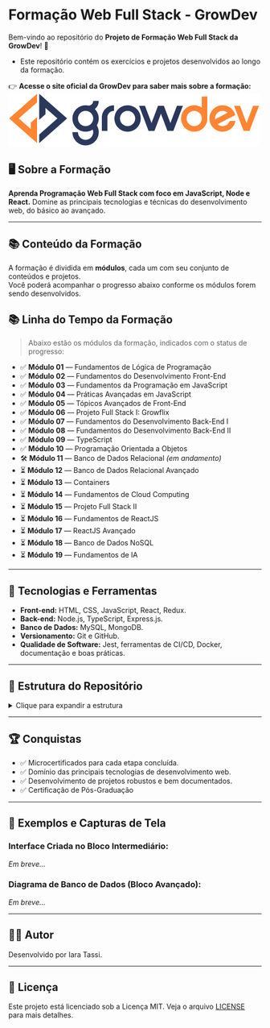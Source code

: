 # Formação Web Full Stack - GrowDev

Bem-vindo ao repositório do **Projeto de Formação Web Full Stack da GrowDev**! 🚀

- Este repositório contém os exercícios e projetos desenvolvidos ao longo da formação.

👉 **Acesse o site oficial da GrowDev para saber mais sobre a formação:**  
[![GrowDev](./assets/images/logo-growdev.png)](https://www.growdev.com.br)

## 🖥️ Sobre a Formação

**Aprenda Programação Web Full Stack com foco em JavaScript, Node e React.** Domine as principais tecnologias e técnicas do desenvolvimento web, do básico ao avançado.

---

## 📚 Conteúdo da Formação

A formação é dividida em **módulos**, cada um com seu conjunto de conteúdos e projetos.  
Você poderá acompanhar o progresso abaixo conforme os módulos forem sendo desenvolvidos.

## 📚 Linha do Tempo da Formação

> Abaixo estão os módulos da formação, indicados com o status de progresso:

- ✅ **Módulo 01** — Fundamentos de Lógica de Programação
- ✅ **Módulo 02** — Fundamentos do Desenvolvimento Front-End
- ✅ **Módulo 03** — Fundamentos da Programação em JavaScript
- ✅ **Módulo 04** — Práticas Avançadas em JavaScript
- ✅ **Módulo 05** — Tópicos Avançados de Front-End
- ✅ **Módulo 06** — Projeto Full Stack I: Growflix
- ✅ **Módulo 07** — Fundamentos do Desenvolvimento Back-End I
- ✅ **Módulo 08** — Fundamentos do Desenvolvimento Back-End II
- ✅ **Módulo 09** — TypeScript 
- ✅ **Módulo 10** — Programação Orientada a Objetos
- 🛠️ **Módulo 11** — Banco de Dados Relacional _(em andamento)_
- ⏳ **Módulo 12** — Banco de Dados Relacional Avançado
- ⏳ **Módulo 13** — Containers
- ⏳ **Módulo 14** — Fundamentos de Cloud Computing
- ⏳ **Módulo 15** — Projeto Full Stack II
- ⏳ **Módulo 16** — Fundamentos de ReactJS
- ⏳ **Módulo 17** — ReactJS Avançado
- ⏳ **Módulo 18** — Banco de Dados NoSQL
- ⏳ **Módulo 19** — Fundamentos de IA

---

## 🚀 Tecnologias e Ferramentas

- **Front-end:** HTML, CSS, JavaScript, React, Redux.
- **Back-end:** Node.js, TypeScript, Express.js.
- **Banco de Dados:** MySQL, MongoDB.
- **Versionamento:** Git e GitHub.
- **Qualidade de Software:** Jest, ferramentas de CI/CD, Docker, documentação e boas práticas.

---

## 📁 Estrutura do Repositório

<details>
  <summary>Clique para expandir a estrutura</summary>
  
```plaintext
/FORMACAO-WEB-FULLSTACK/
├── assets/
│   └── images/
│       └── logo-growdev.png
├── back-end-avancado/
|   └── express-exercicios/
├── fundamentos-front-end/
│   ├── css/
│   │   ├── exercicio-base-css-atividade-1/
│   │   ├── exercicio-base-css-atividade-2/
│   │   ├── exercicio-base-css-atividade-3/
│   │   ├── exercicio-display-e-flexbox/
│   │   ├── exercicio-links-listas-tabelas/
│   │   ├── exercicio-position-pseudo-classes-elementos/
│   │   ├── exercicio-responsividade-parte-1-2-3/
│   │   └── exercicio-unidades-medidas-box-model/
│   ├── html/
│   │   ├── exercicio-conceitos-basicos-html/
│   │   ├── exercicio-imagens-links-listas/
│   │   └── exercicio-tabelas-atributos-e-html-semantico/
├── fundamentos-javascript/
│   └── javascript/
│       ├── exercicio-dados-basicos/
│       ├── exercicio-dados-estruturados/
│       ├── exercicio-escopo-de-variavel/
│       ├── exercicio-estruturas-condicionais/
│       ├── exercicio-estruturas-de-repeticao/
│       ├── exercicio-funcoes/
│       ├── exercicio-fundamentacao/
│       ├── exercicio-operadores/
│       └── exercicio-variaveis/
|── fundamentos-back-end/
│   └── api-postman/
│   └── javascript-assincrono/
│   └── node-js/
│       |── exercicio-primeiro-projeto-node/
│       └── scripts-node/
├── front-end-avancado/
│   ├── css/
│   │   ├── bootstrap-content/
│   │   ├── bootstrap-forms/
│   │   └── bootstrap-layout/
│   └── js/
│       ├── armazenamento-web/
│       ├── capturando-elementos-dom/
│       ├── event-listener/
│       ├── funcionamento-basico-dom/
│       ├── manipulando-atributos/
│       ├── manipulando-elementos/
│       └── window-location/
├── javascript-avancado/
│   ├── erros-javascript/
│   ├── funcoes-metodos-nativos/
│   ├── metodo-array-find-findindex/
│   ├── metodo-array-reduce/
│   ├── metodo-array-some-avery/
│   ├── metodos-array-filter/
│   ├── metodos-array-foreach-map/
│   ├── metodos-array-reverse-join-include/
│   ├── metodos-array-slice-splice/
│   ├── metodos-array-sort/
│   ├── principais-metodos-number/
│   └── push-unshift-pop-shift/
├── programacao-orientada-objetos/
|   ├── companhia-aerea/
|   ├── conta/
|   ├── gestao-alunos/
├── typescript/
│   ├── bibliotecas/
│   ├── enums-interfaces-types/
│   ├── funcoes/
│   ├── introducao/
│   ├── modulos/
│   ├── parametro/
│   ├── tipos/
│   ├── tipos-de-funcoes/
│   ├── tipos-genericos/
│   └── tipos-utilitarios/
|__ .gitignore
├── LICENSE
|__ node_modules
|__ package-lock-json
|__ package.json
└── README.md

```
</details>

---

## 🏆 Conquistas

- ✅ Microcertificados para cada etapa concluída.
- ✅ Domínio das principais tecnologias de desenvolvimento web.
- ✅ Desenvolvimento de projetos robustos e bem documentados.
- ✅ Certificação de Pós-Graduação

---

## 📸 Exemplos e Capturas de Tela

### Interface Criada no Bloco Intermediário:

_Em breve..._

### Diagrama de Banco de Dados (Bloco Avançado):

_Em breve..._

---

## 🧑‍💻 Autor

Desenvolvido por Iara Tassi.

---

## 📄 Licença

Este projeto está licenciado sob a Licença MIT. Veja o arquivo [LICENSE](LICENSE) para mais detalhes.
```
